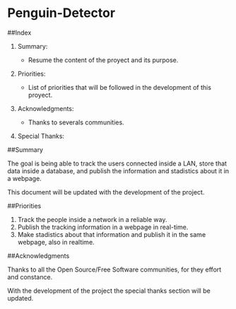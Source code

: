 Penguin-Detector
=============

##Index

 1. Summary:
     * Resume the content of the proyect and its purpose.

 2. Priorities:
     * List of priorities that will be followed in the development of this
       proyect.

 3. Acknowledgments:
     * Thanks to severals communities.

 4. Special Thanks:

##Summary

The goal is being able to track the users connected inside a LAN, store that
data inside a database, and publish the information and stadistics about it
in a webpage.

This document will be updated with the development of the project.

##Priorities

 1. Track the people inside a network in a reliable way.
 2. Publish the tracking information in a webpage in real-time.
 3. Make stadistics about that information and publish it in the same webpage,
    also in realtime.

##Acknowledgments

Thanks to all the Open Source/Free Software communities, for they effort and
constance.

With the development of the project the special thanks section will be updated.
